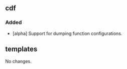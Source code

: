 ## cdf 

### Added

- [alpha] Support for dumping function configurations. 

## templates

No changes.